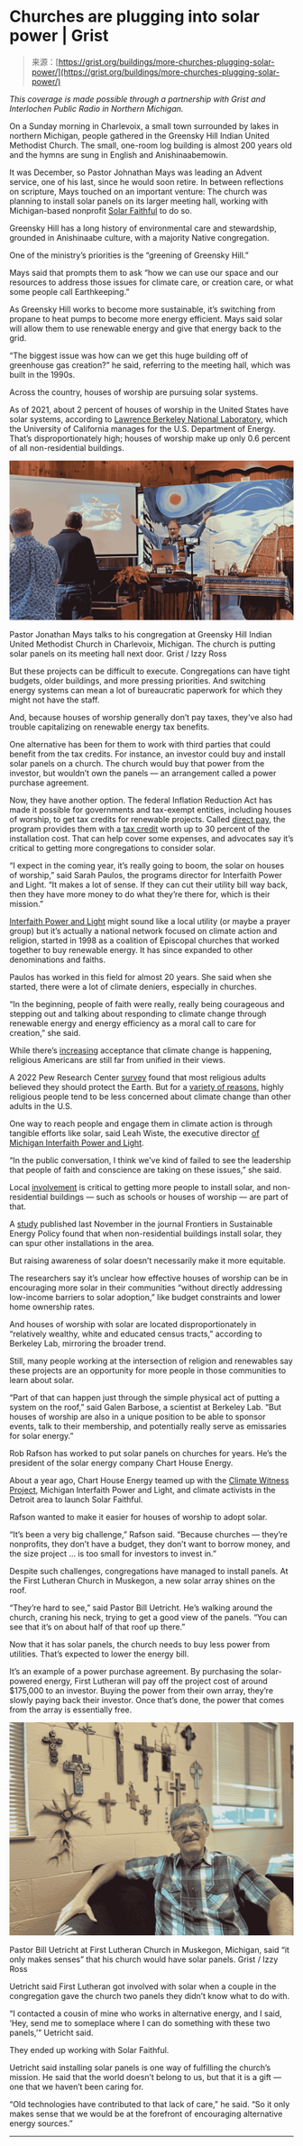 <!--yml
category: 未分类
date: 2024-05-27 14:31:15
-->

# Churches are plugging into solar power | Grist

> 来源：[https://grist.org/buildings/more-churches-plugging-solar-power/](https://grist.org/buildings/more-churches-plugging-solar-power/)

*This coverage is made possible through a partnership with Grist and Interlochen Public Radio in Northern Michigan.*

On a Sunday morning in Charlevoix, a small town surrounded by lakes in northern Michigan, people gathered in the Greensky Hill Indian United Methodist Church. The small, one-room log building is almost 200 years old and the hymns are sung in English and Anishinaabemowin.

It was December, so Pastor Johnathan Mays was leading an Advent service, one of his last, since he would soon retire. In between reflections on scripture, Mays touched on an important venture: The church was planning to install solar panels on its larger meeting hall, working with Michigan-based nonprofit [Solar Faithful](https://solarfaithful.org/) to do so.

Greensky Hill has a long history of environmental care and stewardship, grounded in Anishinaabe culture, with a majority Native congregation.

One of the ministry’s priorities is the “greening of Greensky Hill.”

Mays said that prompts them to ask “how we can use our space and our resources to address those issues for climate care, or creation care, or what some people call Earthkeeping.”

As Greensky Hill works to become more sustainable, it’s switching from propane to heat pumps to become more energy efficient. Mays said solar will allow them to use renewable energy and give that energy back to the grid. 

“The biggest issue was how can we get this huge building off of greenhouse gas creation?” he said, referring to the meeting hall, which was built in the 1990s. 

Across the country, houses of worship are pursuing solar systems.

As of 2021, about 2 percent of houses of worship in the United States have solar systems, according to [Lawrence Berkeley National Laboratory](https://emp.lbl.gov/publications/solar-pv-us-houses-worship-overview), which the University of California manages for the U.S. Department of Energy. That’s disproportionately high; houses of worship make up only 0.6 percent of all non-residential buildings.

![A man with raised arms talks to people in pews in a small wooden church.](img/9988c2c012d55275cc2a1faabe605d14.png)

Pastor Jonathan Mays talks to his congregation at Greensky Hill Indian United Methodist Church in Charlevoix, Michigan. The church is putting solar panels on its meeting hall next door. Grist / Izzy Ross

But these projects can be difficult to execute. Congregations can have tight budgets, older buildings, and more pressing priorities. And switching energy systems can mean a lot of bureaucratic paperwork for which they might not have the staff. 

And, because houses of worship generally don’t pay taxes, they’ve also had trouble capitalizing on renewable energy tax benefits.

One alternative has been for them to work with third parties that could benefit from the tax credits. For instance, an investor could buy and install solar panels on a church. The church would buy that power from the investor, but wouldn’t own the panels — an arrangement called a power purchase agreement.

Now, they have another option. The federal Inflation Reduction Act has made it possible for governments and tax-exempt entities, including houses of worship, to get tax credits for renewable projects. Called [direct pay](https://home.treasury.gov/news/press-releases/jy1533#:~:text=The%20Inflation%20Reduction%20Act%20allows,electric%20vehicles%20and%20charging%20stations), the program provides them with a [tax credit](https://www.whitehouse.gov/cleanenergy/directpay/) worth up to 30 percent of the installation cost. That can help cover some expenses, and advocates say it’s critical to getting more congregations to consider solar.

“I expect in the coming year, it’s really going to boom, the solar on houses of worship,” said Sarah Paulos, the programs director for Interfaith Power and Light. “It makes a lot of sense. If they can cut their utility bill way back, then they have more money to do what they’re there for, which is their mission.”

[Interfaith Power and Light](https://interfaithpowerandlight.org/about/) might sound like a local utility (or maybe a prayer group) but it’s actually a national network focused on climate action and religion, started in 1998 as a coalition of Episcopal churches that worked together to buy renewable energy. It has since expanded to other denominations and faiths.

Paulos has worked in this field for almost 20 years. She said when she started, there were a lot of climate deniers, especially in churches.

“In the beginning, people of faith were really, really being courageous and stepping out and talking about responding to climate change through renewable energy and energy efficiency as a moral call to care for creation,” she said.

While there’s [increasing](https://climatecommunication.yale.edu/visualizations-data/ycom-us/) acceptance that climate change is happening, religious Americans are still far from unified in their views.

A 2022 Pew Research Center [survey](https://www.pewresearch.org/religion/2022/11/17/how-religion-intersects-with-americans-views-on-the-environment/) found that most religious adults believed they should protect the Earth. But for a [variety of reasons](https://grist.org/culture/pew-poll-religion-and-climate-beliefs/), highly religious people tend to be less concerned about climate change than other adults in the U.S. 

One way to reach people and engage them in climate action is through tangible efforts like solar, said Leah Wiste, the executive director [of Michigan Interfaith Power and Light](https://www.miipl.org/).

“In the public conversation, I think we’ve kind of failed to see the leadership that people of faith and conscience are taking on these issues,” she said.

Local [involvement](https://grist.org/energy/how-to-sell-solar-in-coal-country/) is critical to getting more people to install solar, and non-residential buildings — such as schools or houses of worship — are part of that.

A [study](https://www.frontiersin.org/articles/10.3389/fsuep.2023.1203517/full) published last November in the journal Frontiers in Sustainable Energy Policy found that when non-residential buildings install solar, they can spur other installations in the area.

But raising awareness of solar doesn’t necessarily make it more equitable. 

The researchers say it’s unclear how effective houses of worship can be in encouraging more solar in their communities “without directly addressing low-income barriers to solar adoption,” like budget constraints and lower home ownership rates.

And houses of worship with solar are located disproportionately in “relatively wealthy, white and educated census tracts,” according to Berkeley Lab, mirroring the broader trend. 

Still, many people working at the intersection of religion and renewables say these projects are an opportunity for more people in those communities to learn about solar.

“Part of that can happen just through the simple physical act of putting a system on the roof,” said Galen Barbose, a scientist at Berkeley Lab. “But houses of worship are also in a unique position to be able to sponsor events, talk to their membership, and potentially really serve as emissaries for solar energy.” 

Rob Rafson has worked to put solar panels on churches for years. He’s the president of the solar energy company Chart House Energy. 

About a year ago, Chart House Energy teamed up with the [Climate Witness Project](https://www.crcna.org/climate-witness-project), Michigan Interfaith Power and Light, and climate activists in the Detroit area to launch Solar Faithful. 

Rafson wanted to make it easier for houses of worship to adopt solar.

“It’s been a very big challenge,” Rafson said. “Because churches — they’re nonprofits, they don’t have a budget, they don’t want to borrow money, and the size project … is too small for investors to invest in.”

Despite such challenges, congregations have managed to install panels. At the First Lutheran Church in Muskegon, a new solar array shines on the roof.

“They’re hard to see,” said Pastor Bill Uetricht. He’s walking around the church, craning his neck, trying to get a good view of the panels. “You can see that it’s on about half of that roof up there.”

Now that it has solar panels, the church needs to buy less power from utilities. That’s expected to lower the energy bill.

It’s an example of a power purchase agreement. By purchasing the solar-powered energy, First Lutheran will pay off the project cost of around $175,000 to an investor. Buying the power from their own array, they’re slowly paying back their investor. Once that’s done, the power that comes from the array is essentially free.

![](img/9367bc40d5307e49182b7ed23be902c7.png)

Pastor Bill Uetricht at First Lutheran Church in Muskegon, Michigan, said “it only makes senses” that his church would have solar panels. Grist / Izzy Ross

Uetricht said First Lutheran got involved with solar when a couple in the congregation gave the church two panels they didn’t know what to do with.

“I contacted a cousin of mine who works in alternative energy, and I said, ‘Hey, send me to someplace where I can do something with these two panels,’” Uetricht said.

They ended up working with Solar Faithful. 

Uetricht said installing solar panels is one way of fulfilling the church’s mission. He said that the world doesn’t belong to us, but that it is a gift — one that we haven’t been caring for.

“Old technologies have contributed to that lack of care,” he said. “So it only makes sense that we would be at the forefront of encouraging alternative energy sources.”

* * *
